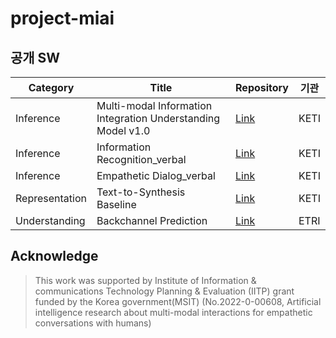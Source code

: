 # project-miai

## 공개 SW
| Category | Title | Repository | 기관 |
|-----|-----|-----|-----|
| Inference | Multi-modal Information Integration Understanding Model v1.0 | [Link](https://github.com/AIRC-KETI/VL-KE-T5) | KETI |
| Inference | Information Recognition_verbal | [Link](https://github.com/MMC-K/Empathetic-Dialog-verbal) | KETI |
| Inference | Empathetic Dialog_verbal | [Link](https://github.com/MMC-K/Information-Recognition-verbal) | KETI |
| Representation | Text-to-Synthesis Baseline | [Link](https://github.com/beckgom/zero-shot_tts) | KETI |
| Understanding | Backchannel Prediction | [Link](https://github.com/etri/etri-miai) | ETRI |



## Acknowledge 
> This work was supported by Institute of Information & communications Technology Planning & Evaluation (IITP) grant funded by the Korea government(MSIT) (No.2022-0-00608, Artificial intelligence research about multi-modal interactions for empathetic conversations with humans)

